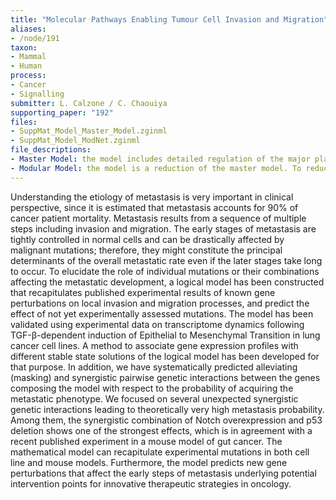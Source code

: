 ```yaml
---
title: "Molecular Pathways Enabling Tumour Cell Invasion and Migration"
aliases:
- /node/191
taxon: 
- Mammal
- Human
process: 
- Cancer
- Signalling
submitter: L. Calzone / C. Chaouiya
supporting_paper: "192"
files: 
- SuppMat_Model_Master_Model.zginml
- SuppMat_Model_ModNet.zginml
file_descriptions: 
- Master Model: the model includes detailed regulation of the major players involved in the crosstalks between Notch and p53 pathways
- Modular Model: the model is a reduction of the master model. To reduce the master model, we lumped together some entities that belonged to a module.
---
```



Understanding the etiology of metastasis is very important in clinical
perspective, since it is estimated that metastasis accounts for 90% of cancer
patient mortality. Metastasis results from a sequence of multiple steps
including invasion and migration. The early stages of metastasis are tightly
controlled in normal cells and can be drastically affected by malignant
mutations; therefore, they might constitute the principal determinants of the
overall metastatic rate even if the later stages take long to occur. To
elucidate the role of individual mutations or their combinations affecting the
metastatic development, a logical model has been constructed that
recapitulates published experimental results of known gene perturbations on
local invasion and migration processes, and predict the effect of not yet
experimentally assessed mutations. The model has been validated using
experimental data on transcriptome dynamics following TGF-β-dependent
induction of Epithelial to Mesenchymal Transition in lung cancer cell lines. A
method to associate gene expression profiles with different stable state
solutions of the logical model has been developed for that purpose. In
addition, we have systematically predicted alleviating (masking) and
synergistic pairwise genetic interactions between the genes composing the
model with respect to the probability of acquiring the metastatic phenotype.
We focused on several unexpected synergistic genetic interactions leading to
theoretically very high metastasis probability. Among them, the synergistic
combination of Notch overexpression and p53 deletion shows one of the
strongest effects, which is in agreement with a recent published experiment in
a mouse model of gut cancer. The mathematical model can recapitulate
experimental mutations in both cell line and mouse models. Furthermore, the
model predicts new gene perturbations that affect the early steps of
metastasis underlying potential intervention points for innovative therapeutic
strategies in oncology.


